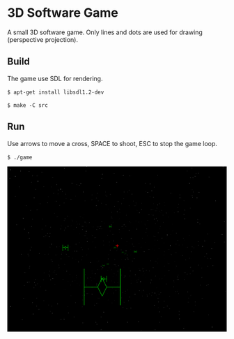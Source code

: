 # 3D Software Game

A small 3D software game. Only lines and dots are used for drawing (perspective projection).

## Build

The game use SDL for rendering.

```
$ apt-get install libsdl1.2-dev
```


```
$ make -C src
```

## Run

Use arrows to move a cross, SPACE to shoot, ESC to stop the game loop.

```
$ ./game
```

![Image](img.png)

